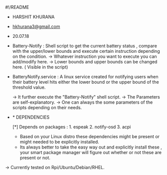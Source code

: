 
#!/README

* HARSHIT KHURANA
* hkhurana3@gmail.com
* 20.07.18


* Battery-Notify : Shell script to get the current battery status , compare with the upper/lower bounds and execute certain instruction depending on the condition.
	-> Whatever instruction you want to execute you can add/modify here.
	-> Lower bounds and upper bounds can be changed here. ( Visible in the script)

* BatteryNotify.service : A linux service created for notifying users when their battery level hits either the lower bound or the upper bound of the threshold value. 

	-> It further execute the "Battery-Notify" shell script.
	-> The Parameters are self-explanatory.
	-> One can always the some parameters of the scripts depending on their needs.
	

* \* DEPENDENCIES 
	
	[*] Depends on packages :
				1. espeak 
				2. notify-osd
				3. acpi
	* Based on your Linux distro these dependencies might be present or might needed to be explicitly installed.
	* Its always better to take the easy way out and explicitly install these , your smart package manager will figure out whether or not these are present or not.


-> Currently tested on Rpi/Ubuntu/Debian/RHEL.
